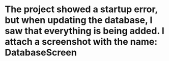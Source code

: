 # The project showed a startup error, but when updating the database, I saw that everything is being added. I attach a screenshot with the name: DatabaseScreen
